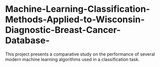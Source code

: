 # Machine-Learning-Classification-Methods-Applied-to-Wisconsin-Diagnostic-Breast-Cancer-Database-
This project presents a comparative study on the performance of several modern machine learning algorithms used in a classification task. 
